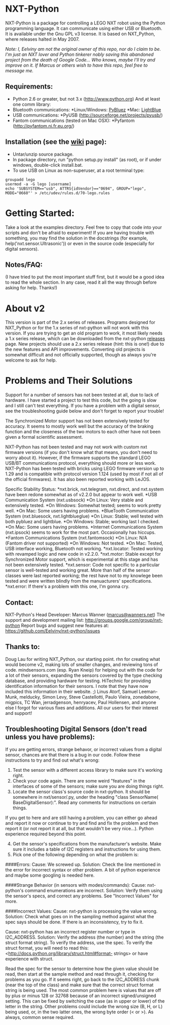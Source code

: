 # NXT-Python

NXT-Python is a package for controlling a LEGO NXT robot using the 
Python programming language. It can communicate using either USB or 
Bluetooth. It is available under the Gnu GPL v3 license. It is based on 
NXT_Python, where releases halted in May 2007.

*Note: I, Eelviny am not the original owner of this repo, nor do I claim to be. I'm just an NXT lover and Python tinkerer nobly saving this abandoned project from the death of Google Code... Who knows, maybe I'll try and improve on it. If Marcus or others wish to have this repo, feel free to message me.*

## Requirements:

* Python 2.6 or greater, but not 3.x (http://www.python.org)
And at least one comm library:
* Bluetooth communications:
  *Linux/Windows: [PyBluez](https://github.com/karulis/pybluez)
  *Mac: [LightBlue](http://lightblue.sourceforge.net/)
* USB communications:
  *PyUSB (http://sourceforge.net/projects/pyusb/)
* Fantom communications (tested on Mac OSX):
  *Pyfantom (http://pyfantom.ni.fr.eu.org/)

## Installation (see the [wiki](https://github.com/Eelviny/nxt-python/wiki/Installation) page):

* Untar/unzip source package.
* In package directory, run "python setup.py install" (as root), or if under windows, double-click install.bat.
* To use USB on Linux as non-superuser, at a root terminal type:
```
groupadd lego
usermod -a -G lego [username]
echo 'SUBSYSTEM=="usb", ATTRS{idVendor}=="0694", GROUP="lego", MODE="0660"' > /etc/udev/rules.d/70-lego.rules
```

# Getting Started:

Take a look at the examples directory. Feel free to copy that code 
into your scripts and don't be afraid to experiment! If you are having 
trouble with something, you may find the solution in the docstrings (for 
example, help('nxt.sensor.Ultrasonic')) or even in the source code 
(especially for digital sensors).

## Notes/FAQ:
(I have tried to put the most important stuff first, but it would be a good idea to read the whole section. In any case, read it all the way through before asking for help. Thanks!)

# About v2
This version is part of the 2.x series of releases. Programs 
designed for NXT_Python or for the 1.x series of nxt-python will not 
work with this version. If you are trying to get an old program to work, 
it most likely needs a 1.x series release, which can be downloaded from 
the nxt-python [releases](https://github.com/Eelviny/nxt-python/releases) page. New projects should use a 
2.x series release (hint: this is one!) due to the new features and API 
improvements. Converting old projects is somewhat difficult and not 
officially supported, though as always you're welcome to ask for help.

# Problems and Their Solutions
Support for a number of sensors has not been tested at all, due to 
lack of hardware. I have started a project to test this code, but the 
going is slow and I still can't test everything. If you have a problem 
with a digital sensor, see the troubleshooting guide below and don't 
forget to report your trouble!

The Synchronized Motor support has not been extensively tested for 
accuracy. It seems to mostly work well but the accuracy of the braking 
function and the closeness of the two motors to each other have not been 
given a formal scientific assessment.

NXT-Python has not been tested and may not work with custom nxt 
firmware versions (if you don't know what that means, you don't need to 
worry about it). However, if the firmware supports the standard LEGO 
USB/BT communications protocol, everything should more or less work. 
NXT-Python has been tested with bricks using LEGO firmware version up to 
1.29 and is compatible with protocol version 1.124 (used by most if not 
all of the official firmwares). It has also been reported working with 
LeJOS.

Specific Stability Status:
*nxt.brick, nxt.telegram, nxt.direct, and nxt.system have been redone somewhat as of v2.2.0 but appear to work well.
*USB Communication System (nxt.usbsock)
  *On Linux: Very stable and extensively tested.
  *On Windows: Somewhat tested; seems to work pretty well.
  *On Mac: Some users having problems.
*BlueTooth Communication System (nxt.bluesock, nxt.lightblueglue)
  *On Linux: Stable; well tested with both pybluez and lightblue.
  *On Windows: Stable; working last I checked.
  *On Mac: Some users having problems.
*Internet Communications System (nxt.ipsock) seems to work for the most part. Occasionally has hiccups.
*Fantom Communications System (nxt.fantomsock)
  *On Linux: N/A (Fantom driver not supported)
  *On Windows: Not tested.
  *On Mac: Tested, USB interface working, Bluetooth not working.
*nxt.locator: Tested working with revamped logic and new code in v2.2.0.
*nxt.motor: Stable except for Synchronized Motor support, which is experimental at this stage and has not been extensively tested.
*nxt.sensor: Code not specific to a particular sensor is well-tested and working great. More than half of the sensor classes were last reported working; the rest have not to my knowlege been tested and were written blindly from the manuacturers' specifications.
*nxt.error: If there's a problem with this one, I'm gonna cry.

## Contact:
NXT-Python's Head Developer:
Marcus Wanner (marcus@wanners.net)
The support and development mailing list:
http://groups.google.com/group/nxt-python
Report bugs and suggest new features at:
https://github.com/Eelviny/nxt-python/issues

## Thanks to:
Doug Lau for writing NXT_Python, our starting point.
rhn for creating what would become v2, making lots of smaller changes, and reviewing tons of code.
mindsensors.com (esp. Ryan Kneip) for helping out with the code for a lot of their sensors, expanding the sensors covered by the type checking database, and providing hardware for testing.
HiTechnic for providing identification information for their sensors. I note that they have now included this information in their website. ;)
Linus Atorf, Samuel Leeman-Munk, melducky, Simon Levy, Steve Castellotti, Paulo Vieira, zonedabone, migpics, TC Wan, jerradgenson, henryacev, Paul Hollensen, and anyone else I forgot for various fixes and additions.
All our users for their interest and support!

## Troubleshooting Digital Sensors (don't read unless you have problems):
If you are getting errors, strange behavor, or incorrect values from a digital
sensor, chances are that there is a bug in our code. Follow these instructions
to try and find out what's wrong:
1. Test the sensor with a different access library to make sure it's working
right.
2. Check your code again. There are some weird "features" in the interfaces
of some of the sensors; make sure you are doing things right.
3. Locate the sensor class's source code in nxt-python. It should be
somewhere in nxt/sensor/<manufacturer>.py, under the heading "class SensorName(
BaseDigitalSensor):". Read any comments for instructions on certain things.

If you get to here and are still having a problem, you can either go ahead and
report it now or continue to try and find and fix the problem and then report
it (or not report it at all, but that wouldn't be very nice...).
Python experience required beyond this point.

4. Get the sensor's specifications from the manufacturer's website. Make
sure it includes a table of I2C registers and instructions for using them.
5. Pick one of the following depending on what the problem is:

####Errors:
Cause: We screwed up.
Solution: Check the line mentioned in the error for incorrect syntax or
other problem. A bit of python experience and maybe some googling is needed
here.

####Strange Behavior (in sensors with modes/commands):
Cause: nxt-python's command enumerations are incorrect.
Solution: Verify them using the sensor's specs, and correct any problems.
See "Incorrect Values" for more.

####Incorrect Values:
Cause: nxt-python is processing the value wrong.
Solution: Check what goes on in the sampling method against what the spec
says should be done. If there is an inconsistency, try to fix it.

Cause: nxt-python has an incorrect register number or type in I2C_ADDRESS.
Solution: Verify the address (the number) and the string (the struct format
string). To verify the address, use the spec. To verify the struct format, you
will need to read this: <http://docs.python.org/library/struct.html#format-
strings> or have experience with struct.

Read the spec for the sensor to determine how the given value should be read,
then start at the sample method and read through it, checking for problems as
you go. If it seems right, go back to the I2C_ADDRESS chunk (near the top of the
class) and make sure that the correct struct format string is being used. The
most common problem here is values that are off by plus or minus 128 or 32768
because of an incorrect signed/unsigned setting. This can be fixed by switching
the case (as in upper or lower) of the letter in the string. Other problems
could include the wrong size (B, H, or L) being used, or, in the two latter
ones, the wrong byte order (< or >). As always, common sense required.

